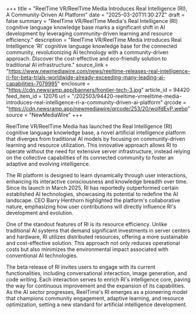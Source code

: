 +++
title = "ReelTime VR/ReelTime Media Introduces Real Intelligence (RI), A Community-Driven AI Platform"
date = "2025-03-20T11:30:27Z"
draft = false
summary = "ReelTime VR/ReelTime Media's Real Intelligence (RI) cognitive language knowledge base marks a significant shift in AI development by leveraging community-driven learning and resource efficiency."
description = "ReelTime VR/ReelTime Media introduces Real Intelligence 'RI' cognitive language knowledge base for the connected community, revolutionizing AI technology with a community-driven approach. Discover the cost-effective and eco-friendly solution to traditional AI infrastructure."
source_link = "https://www.newmediawire.com/news/reeltime-releases-real-intelligence-ri-for-beta-trials-worldwide-already-exceeding-many-leading-ai-capabilities-7079995"
enclosure = "https://cdn.newsramp.app/banners/frontier-tech-3.jpg"
article_id = 94420
feed_item_id = 12076
url = "/202503/94420-reeltime-vrreeltime-media-introduces-real-intelligence-ri-a-community-driven-ai-platform"
qrcode = "https://cdn.newsramp.app/newmediawire/qrcode/253/20/wolfdEvP.webp"
source = "NewMediaWire"
+++

<p>ReelTime VR/ReelTime Media has launched the Real Intelligence (RI) cognitive language knowledge base, a novel artificial intelligence platform that diverges from traditional AI models by focusing on community-driven learning and resource utilization. This innovative approach allows RI to operate without the need for extensive server infrastructure, instead relying on the collective capabilities of its connected community to foster an adaptive and evolving intelligence.</p><p>The RI platform is designed to learn dynamically through user interactions, enhancing its interactive consciousness and knowledge breadth over time. Since its launch in March 2025, RI has reportedly outperformed certain established AI technologies, showcasing its potential to redefine the AI landscape. CEO Barry Henthorn highlighted the platform's collaborative nature, emphasizing how user contributions will directly influence RI's development and evolution.</p><p>One of the standout features of RI is its resource efficiency. Unlike traditional AI systems that demand significant investments in server centers and hardware, RI utilizes distributed resources, offering a more sustainable and cost-effective solution. This approach not only reduces operational costs but also minimizes the environmental impact associated with conventional AI technologies.</p><p>The beta release of RI invites users to engage with its current functionalities, including conversational interaction, image generation, and code writing. Each interaction serves to enrich RI's intelligence core, paving the way for continuous improvement and the expansion of its capabilities. As the AI sector progresses, ReelTime's RI emerges as a pioneering model that champions community engagement, adaptive learning, and resource optimization, setting a new standard for artificial intelligence development.</p>